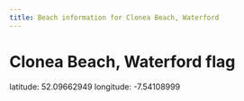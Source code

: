 ```yaml
---
title: Beach information for Clonea Beach, Waterford
---
```

# Clonea Beach, Waterford <span class="material-icons blue-flag">flag</span>

<div class="location-info">latitude: 52.09662949 longitude: -7.54108999</div>
<div></div>